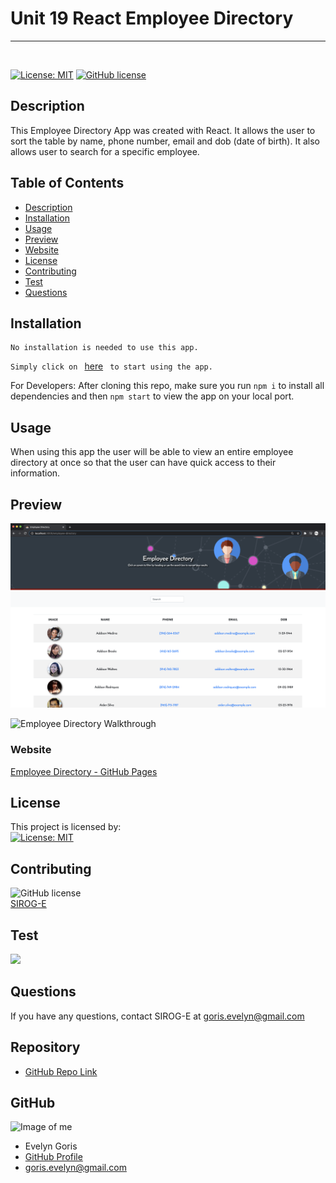 # Unit 19 React Employee Directory
<hr> 
<br> 

[![License: MIT](https://img.shields.io/badge/License-MIT-yellow.svg)](https://opensource.org/licenses/MIT)
[![GitHub license](https://img.shields.io/badge/Made%20by-SIROG--E-ab8c9b?style=flat&logo=github)](http://https://github.com/SIROG-E)  
  
## Description
This Employee Directory App was created with React. It allows the user to sort the table by name, phone number, email and dob (date of birth). It also allows user to search for a specific employee.


## Table of Contents
* [Description](#description)
* [Installation](#installation)
* [Usage](#usage)
* [Preview](#preview)
* [Website](#website)
* [License](#license)
* [Contributing](#contributing)
* [Test](#tests)
* [Questions](#questions)
  
## Installation

```
No installation is needed to use this app. 
  ```
`Simply click on ` [here](https://sirog-e.github.io/employee-directory/)  ` to start using the app.`

For Developers: After cloning this repo, make sure you run `npm i` to install all dependencies and then `npm start` to view the app on your local port. 
 

## Usage
When using this app the user will be able to view an entire employee directory at once so that the user can have quick access to their information.


## Preview
![Employee Directory Preview](src/utils/images/Employee_Directory_Preview.png)

![Employee Directory Walkthrough](src/utils/images/Employee_Directory_Walkthrough.gif)

### Website

[Employee Directory - GitHub Pages](https://sirog-e.github.io/employee-directory/) 

## License
This project is licensed by:\
[![License: MIT](https://img.shields.io/badge/License-MIT-yellow.svg)](https://opensource.org/licenses/MIT) 

## Contributing
![GitHub license](https://img.shields.io/badge/Made%20by-SIROG--E-ab8c9b?style=flat&logo=github)\
[SIROG-E](https://github.com/SIROG-E)

## Test
![](https://img.shields.io/badge/Test-100%25-success?style=flat&logo=node.js) 

## Questions
If you have any questions, contact SIROG-E at goris.evelyn@gmail.com
  
## Repository
- [GitHub Repo Link](https://github.com/SIROG-E/employee-directory)
  
## GitHub
![Image of me](https://avatars2.githubusercontent.com/u/70104520?s=150&u=8e74301d42e60aae2307f5628e80c8f9cf9f8263&v=4)
- Evelyn Goris
- [GitHub Profile](https://github.com/SIROG-E)
- goris.evelyn@gmail.com
